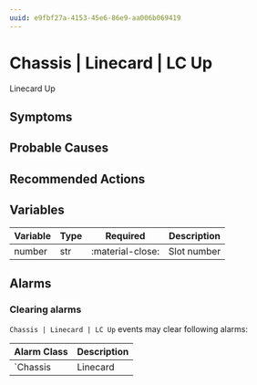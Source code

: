 ```yaml
---
uuid: e9fbf27a-4153-45e6-86e9-aa006b069419
---
```

# Chassis | Linecard | LC Up

Linecard Up

## Symptoms

## Probable Causes

## Recommended Actions

## Variables

Variable | Type | Required | Description
--- | --- | --- | ---
number | str | :material-close: | Slot number

## Alarms

### Clearing alarms

`Chassis | Linecard | LC Up` events may clear following alarms:

Alarm Class | Description
--- | ---
`Chassis | Linecard | LC Down` | dispose
